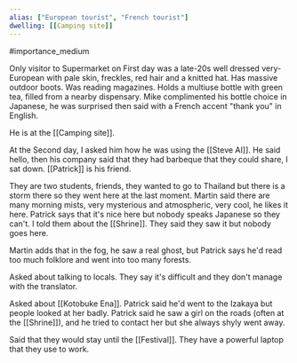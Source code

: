 ```yaml
---
alias: ["European tourist", "French tourist"]
dwelling: [[Camping site]]
---
```

#importance_medium 

Only visitor to Supermarket on First day was a late-20s well dressed very-European with pale skin, freckles, red hair and a knitted hat. Has massive outdoor boots. Was reading magazines. Holds a multiuse bottle with green tea, filled from a nearby dispensary.
Mike complimented his bottle choice in Japanese, he was surprised then said with a French accent "thank you" in English.

He is at the [[Camping site]].

At the Second day, I asked him how he was using the [[Steve AI]]. He said hello, then his company said that they had barbeque that they could share, I sat down. 
[[Patrick]] is his friend.

They are two students, friends, they wanted to go to Thailand but there is a storm there so they went here at the last moment. Martin said there are many morning mists, very mysterious and atmospheric, very cool, he likes it here. Patrick says that it's nice here but nobody speaks Japanese so they can't. I told them about the [[Shrine]]. They said they saw it but nobody goes here.

Martin adds that in the fog, he saw a real ghost, but Patrick says he'd read too much folklore and went into too many forests.

Asked about talking to locals. They say it's difficult and they don't manage with the translator.

Asked about [[Kotobuke Ena]]. Patrick said he'd went to the Izakaya but people looked at her badly.
Patrick said he saw a girl on the roads (often at the [[Shrine]]), and he tried to contact her but she always shyly went away.

Said that they would stay until the [[Festival]]. They have a powerful laptop that they use to work.